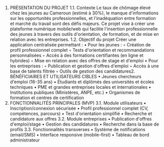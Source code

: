 1. PRÉSENTATION DU PROJET
1.1. Contexte
    Le taux de chômage élevé chez les jeunes au Cameroun (estimé à 30%),
    le manque d'informations sur les opportunités professionnelles, et
    l'inadéquation entre formation et marché du travail sont des défis majeurs.
    Ce projet vise à créer une plateforme numérique mobile/web qui facilite
    l'insertion professionnelle des jeunes à travers des outils d'orientation, de
    formation, et de mise en relation avec les entreprises.
1.2. Objectif du projet
    Créer une application centralisée permettant :
    • Pour les jeunes :
    ◦ Création de profil professionnel complet
    ◦ Tests d'orientation et recommandations personnalisées
    ◦ Accès à des formations certifiantes (en ligne et hybrides)
    ◦ Mise en relation avec des offres de stage et d'emploi
    • Pour les entreprises :
    ◦ Publication et gestion d'offres d'emploi
    ◦ Accès à une base de talents filtrée
    ◦ Outils de gestion des candidatures2. BÉNÉFICIAIRES ET UTILISATEURS CIBLES
    • Jeunes chercheurs d'emploi (16-35 ans)
    • Étudiants et diplômés des universités et écoles techniques
    • PME et grandes entreprises locales et internationales
    • Institutions publiques (Ministères, ANPE, etc.)
    • Organismes de formation et centres de certification
3. FONCTIONNALITÉS PRINCIPALES (MVP)
3.1. Module utilisateurs
    • Inscription/connexion sécurisée
    • Profil professionnel complet (CV, compétences, parcours)
    • Test d'orientation simplifié
    • Recherche et candidature aux offres
3.2. Module entreprises
    • Publication d'offres d'emploi/stage
    • Gestion des candidatures
    • Recherche dans la base de profils
3.3. Fonctionnalités transverses
    • Système de notifications (email/SMS)
    • Interface responsive (mobile-first)
    • Tableau de bord administrateur